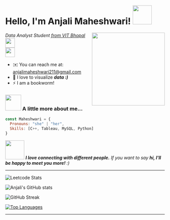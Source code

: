 <h1> Hello, I'm Anjali Maheshwari! <img src="https://media.giphy.com/media/mGcNjsfWAjY5AEZNw6/giphy.gif" width="60"></h1>

<img align='right' src="https://media.giphy.com/media/ieyl9zmCjO4b4t6qoY/giphy.gif" width="230">
<p><em>Data Analyst Student <a href="http://www.unb.br">from VIT Bhopal</a><img src="https://media.giphy.com/media/fYSnHlufseco8Fh93Z/giphy.gif" width="30"></br>

<!-- Developer Consultant at <a href="https://www.thoughtworks.com">ThoughtWorks</a> -->
<img src="https://media.giphy.com/media/WUlplcMpOCEmTGBtBW/giphy.gif" width="30"> 
</em>

</p>

* ✉️ You can reach me at: [anjalimaheshwari211@gmail.com](mailto:anjalimaheshwari211@gmail.com)
* 🤝 I love to visualize <em><b> data :)</b></em>
* ⚡ I am a bookworm!



### <img src="https://media.giphy.com/media/VgCDAzcKvsR6OM0uWg/giphy.gif" width="50"> A little more about me...  

```javascript
const Maheshwari = {
  Pronouns: "she" | "her",
  Skills: [C++, Tableau, MySQL, Python]
}
```

<img src="https://media.giphy.com/media/LnQjpWaON8nhr21vNW/giphy.gif" width="60"> <em><b>I love connecting with different people.</b> If you want to say <b>hi, I'll be happy to meet you more! </b> :) </em>


***


![Leetcode Stats](https://leetcard.jacoblin.cool/anjalimaheshwari211?ext=heatmap)


![Anjali's GitHub stats](https://github-readme-stats.vercel.app/api?username=anjalim28&show_icons=true&theme=radical)


![GitHub Streak](https://github-readme-streak-stats.herokuapp.com/?user=anjalim28&theme=dark&count_private=true&bg_color=0d1116&title_color=ce09ec&text_color=a4aacb&icon_color=007ec6)

<a href="https://github.com/anjalim28" align="left"><img src="https://github-readme-stats.vercel.app/api/top-langs/?username=anjalim28&langs_count=10&title_color=facc15&text_color=ffffff&icon_color=0891b2&bg_color=1c1917&hide_border=true&locale=en&custom_title=Top%20%Languages" alt="Top Languages" /></a>

---
